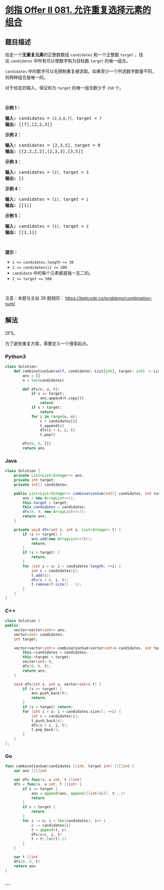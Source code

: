 # [剑指 Offer II 081. 允许重复选择元素的组合](https://leetcode.cn/problems/Ygoe9J)

## 题目描述

<!-- 这里写题目描述 -->

<p>给定一个<strong>无重复元素</strong>的正整数数组&nbsp;<code>candidates</code>&nbsp;和一个正整数&nbsp;<code>target</code>&nbsp;，找出&nbsp;<code>candidates</code>&nbsp;中所有可以使数字和为目标数&nbsp;<code>target</code>&nbsp;的唯一组合。</p>

<p><code>candidates</code>&nbsp;中的数字可以无限制重复被选取。如果至少一个所选数字数量不同，则两种组合是唯一的。&nbsp;</p>

<p>对于给定的输入，保证和为&nbsp;<code>target</code> 的唯一组合数少于 <code>150</code> 个。</p>

<p>&nbsp;</p>

<p><strong>示例&nbsp;1：</strong></p>

<pre>
<strong>输入: </strong>candidates = <code>[2,3,6,7], </code>target = <code>7</code>
<strong>输出: </strong>[[7],[2,2,3]]
</pre>

<p><strong>示例&nbsp;2：</strong></p>

<pre>
<strong>输入: </strong>candidates = [2,3,5]<code>, </code>target = 8
<strong>输出: </strong>[[2,2,2,2],[2,3,3],[3,5]]</pre>

<p><strong>示例 3：</strong></p>

<pre>
<strong>输入: </strong>candidates = <code>[2], </code>target = <span style="white-space: pre-wrap;">1</span>
<strong>输出: </strong>[]
</pre>

<p><strong>示例 4：</strong></p>

<pre>
<strong>输入: </strong>candidates = <code>[1], </code>target = <code>1</code>
<strong>输出: </strong>[[1]]
</pre>

<p><strong>示例 5：</strong></p>

<pre>
<strong>输入: </strong>candidates = <code>[1], </code>target = <code>2</code>
<strong>输出: </strong>[[1,1]]
</pre>

<p>&nbsp;</p>

<p><strong>提示：</strong></p>

<ul>
	<li><code>1 &lt;= candidates.length &lt;= 30</code></li>
	<li><code>1 &lt;= candidates[i] &lt;= 200</code></li>
	<li><code>candidate</code> 中的每个元素都是独一无二的。</li>
	<li><code>1 &lt;= target &lt;= 500</code></li>
</ul>

<p>&nbsp;</p>

<p><meta charset="UTF-8" />注意：本题与主站 39&nbsp;题相同：&nbsp;<a href="https://leetcode.cn/problems/combination-sum/">https://leetcode.cn/problems/combination-sum/</a></p>

## 解法

<!-- 这里可写通用的实现逻辑 -->

DFS。

为了避免重复方案，需要定义一个搜索起点。

<!-- tabs:start -->

### **Python3**

<!-- 这里可写当前语言的特殊实现逻辑 -->

```python
class Solution:
    def combinationSum(self, candidates: List[int], target: int) -> List[List[int]]:
        ans = []
        n = len(candidates)

        def dfs(s, u, t):
            if s == target:
                ans.append(t.copy())
                return
            if s > target:
                return
            for i in range(u, n):
                c = candidates[i]
                t.append(c)
                dfs(s + c, i, t)
                t.pop()

        dfs(0, 0, [])
        return ans
```

### **Java**

<!-- 这里可写当前语言的特殊实现逻辑 -->

```java
class Solution {
    private List<List<Integer>> ans;
    private int target;
    private int[] candidates;

    public List<List<Integer>> combinationSum(int[] candidates, int target) {
        ans = new ArrayList<>();
        this.target = target;
        this.candidates = candidates;
        dfs(0, 0, new ArrayList<>());
        return ans;
    }

    private void dfs(int s, int u, List<Integer> t) {
        if (s == target) {
            ans.add(new ArrayList<>(t));
            return;
        }
        if (s > target) {
            return;
        }
        for (int i = u; i < candidates.length; ++i) {
            int c = candidates[i];
            t.add(c);
            dfs(s + c, i, t);
            t.remove(t.size() - 1);
        }
    }
}
```

### **C++**

```cpp
class Solution {
public:
    vector<vector<int>> ans;
    vector<int> candidates;
    int target;

    vector<vector<int>> combinationSum(vector<int>& candidates, int target) {
        this->candidates = candidates;
        this->target = target;
        vector<int> t;
        dfs(0, 0, t);
        return ans;
    }

    void dfs(int s, int u, vector<int>& t) {
        if (s == target) {
            ans.push_back(t);
            return;
        }
        if (s > target) return;
        for (int i = u; i < candidates.size(); ++i) {
            int c = candidates[i];
            t.push_back(c);
            dfs(s + c, i, t);
            t.pop_back();
        }
    }
};
```

### **Go**

```go
func combinationSum(candidates []int, target int) [][]int {
	var ans [][]int

	var dfs func(s, u int, t []int)
	dfs = func(s, u int, t []int) {
		if s == target {
			ans = append(ans, append([]int(nil), t...))
			return
		}
		if s > target {
			return
		}
		for i := u; i < len(candidates); i++ {
			c := candidates[i]
			t = append(t, c)
			dfs(s+c, i, t)
			t = t[:len(t)-1]
		}
	}

	var t []int
	dfs(0, 0, t)
	return ans
}
```

### **...**

```

```

<!-- tabs:end -->
